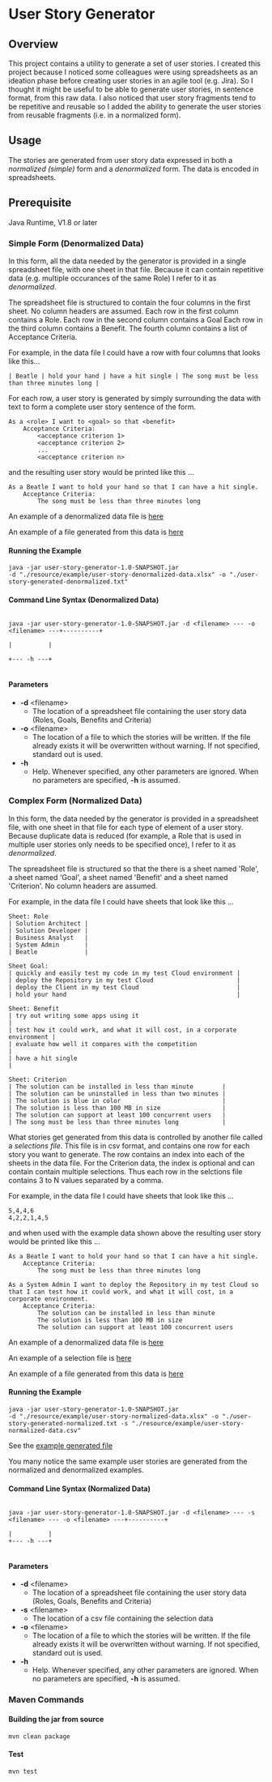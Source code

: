 # User Story Generator

## Overview

This project contains a utility to generate a set of user stories. I created
this project because I noticed some colleagues were using spreadsheets as an ideation phase before 
creating user stories in an agile tool (e.g. Jira).   So I thought
it might be useful to be able to generate user stories, in sentence format, from this
raw data.  I also noticed that user story fragments tend to be repetitive and reusable
so I added the ability to generate the user stories from reusable fragments (i.e. in a normalized form).

## Usage

The stories are generated from user story data expressed in both
a *normalized (simple)* form and a *denormalized* form.  The data is encoded in spreadsheets.

## Prerequisite

Java Runtime, V1.8 or later

###  Simple Form (Denormalized Data)

In this form, all the data needed by the generator is provided in a single spreadsheet file, with one sheet in that file.  Because
it can contain repetitive data (e.g. multiple occurances of the same Role) I refer to it as *denormalized*. 

The spreadsheet file is structured to contain the four columns in the first
sheet.  No column headers are assumed.  Each row in the first column contains a Role. Each row in the second column contains a Goal  Each row in the third column contains a
Benefit.  The fourth column contains a list of Acceptance Criteria.  

For example, in the data file I could have a row with four columns that looks like this...
```
| Beatle | hold your hand | have a hit single | The song must be less than three minutes long |
``` 
For each row, a user story is generated by simply surrounding the data with text 
to form a complete user story sentence of the form.
``` 
As a <role> I want to <goal> so that <benefit>
    Acceptance Criteria:
        <acceptance criterion 1>
        <acceptance criterion 2>
        ...
        <acceptance criterion n>
```
and the resulting user story would be printed like this ...
```
As a Beatle I want to hold your hand so that I can have a hit single.
	Acceptance Criteria:
		The song must be less than three minutes long
```
An example of a denormalized data file is [here](./resource/example/user-story-denormalized-data.xlsx)

An example of a file generated from this data is [here](./resource/example/user-story-generated.txt)

#### Running the Example 
```
java -jar user-story-generator-1.0-SNAPSHOT.jar 
-d "./resource/example/user-story-denormalized-data.xlsx" -o "./user-story-generated-denormalized.txt"

```
#### Command Line Syntax (Denormalized Data)

```
                                    
java -jar user-story-generator-1.0-SNAPSHOT.jar -d <filename> --- -o <filename> ---+----------+
                                                                                   |          |
                                                                                   +--- -h ---+       
                 
```

#### Parameters

   * **-d** \<filename\>
      *  The location of a spreadsheet file containing the user story data (Roles, Goals, Benefits and Criteria)
   * **-o** \<filename\>
        *  The location of a file to which the stories will be written.  If the file
         already exists it will be overwritten without warning.  If not specified,
         standard out is used.
   * **-h**
      * Help.  Whenever specified, any other parameters are ignored.  When no parameters are specified, **-h** is assumed.
 
### Complex Form (Normalized Data)

In this form, the data needed by the generator is provided in a spreadsheet file, with one sheet
in that file for each type of element of a user story.  Because duplicate
 data is reduced (for example, a Role that is used in multiple user
 stories only needs to be specified once),
I refer to it as *denormalized*. 

The spreadsheet file is structured so that the there is a sheet named 'Role', a sheet named
'Goal', a sheet named 'Benefit' and a sheet named 'Criterion'.
No column headers are assumed.   

For example, in the data file I could have sheets that look like this ...
```
Sheet: Role
| Solution Architect | 
| Solution Developer | 
| Business Analyst   | 
| System Admin       | 
| Beatle             | 

Sheet Goal:
| quickly and easily test my code in my test Cloud environment | 
| deploy the Repository in my test Cloud                       | 
| deploy the Client in my test Cloud                           | 
| hold your hand                                               | 

Sheet: Benefit
| try out writing some apps using it                                        |         
| test how it could work, and what it will cost, in a corporate environment |
| evaluate how well it compares with the competition                        |
| have a hit single                                                         |

Sheet: Criterion
| The solution can be installed in less than minute        | 
| The solution can be uninstalled in less than two minutes | 
| The solution is blue in color                            | 
| The solution is less than 100 MB in size                 | 
| The solution can support at least 100 concurrent users   | 
| The song must be less than three minutes long            | 
``` 

What stories get generated from this data is controlled by another file called a *selections file*.
This file is in csv format, and contains one row for each story you want to generate.  The row
contains an index into each of the sheets in the data file.  For the Criterion data, the index is
optional and can contain contain multiple selections.   Thus each row in the selctions file 
contains 3 to N values separated 
by a comma.  

For example, in the data file I could have sheets that look like this ...
```
5,4,4,6
4,2,2,1,4,5
```
and when used with the example data shown above the resulting user story would be printed like this ...
```
As a Beatle I want to hold your hand so that I can have a hit single.
	Acceptance Criteria:
		The song must be less than three minutes long

As a System Admin I want to deploy the Repository in my test Cloud so that I can test how it could work, and what it will cost, in a corporate environment.
	Acceptance Criteria:
		The solution can be installed in less than minute
		The solution is less than 100 MB in size
		The solution can support at least 100 concurrent users

```
An example of a denormalized data file is [here](./resource/example/user-story-normalized-data.xlsx)

An example of a selection file is [here](./resource/example/user-story-normalized-data.csv)

An example of a file generated from this data is [here](./resource/example/user-story-generated.txt)

#### Running the Example 
```
java -jar user-story-generator-1.0-SNAPSHOT.jar 
-d "./resource/example/user-story-normalized-data.xlsx" -o "./user-story-generated-normalized.txt -s "./resource/example/user-story-normalized-data.csv"

```

See the [example generated file](./resource/example/user-story-generated.txt)

You many notice the same example user stories are generated from the normalized and denormalized
examples.

#### Command Line Syntax (Normalized Data)
```
                        
java -jar user-story-generator-1.0-SNAPSHOT.jar -d <filename> --- -s <filename> --- -o <filename> ---+----------+
                                                                                                     |          |                                                                                                    +--- -h ---+       
                  
```

#### Parameters

   * **-d** \<filename\>
      *  The location of a spreadsheet file containing the user story data (Roles, Goals, Benefits and Criteria)
   * **-s** \<filename\>
        *  The location of a csv file containing the selection data
   * **-o** \<filename\>
        *  The location of a file to which the stories will be written.  If the file
         already exists it will be overwritten without warning.  If not specified, standard out
         is used.
   * **-h**
      * Help.  Whenever specified, any other parameters are ignored.  When no parameters are specified, **-h** is assumed.
  

### Maven Commands

#### Building the jar from source

```
mvn clean package 

```

#### Test

```
mvn test 

```
